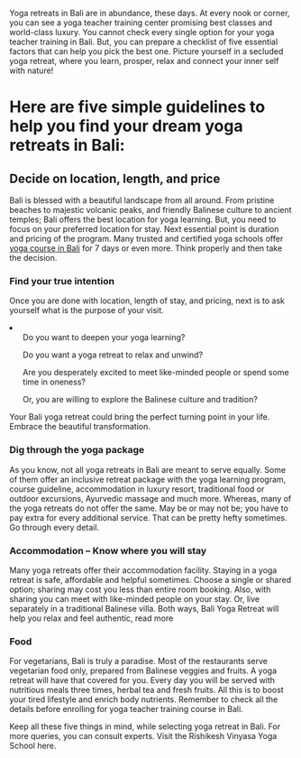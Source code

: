 <p>Yoga retreats in Bali are in abundance, these days. At every nook or corner, you can see a yoga teacher training center promising best classes and world-class luxury. You cannot check every single option for your yoga teacher training in Bali. But, you can prepare a checklist of five essential factors that can help you pick the best one. Picture yourself in a secluded yoga retreat, where you learn, prosper, relax and connect your inner self with nature!</p>

<h1>Here are five simple guidelines to help you find your dream yoga retreats in Bali:</h1> 

<h2>Decide on location, length, and price</h2>

<p>Bali is blessed with a beautiful landscape from all around. From pristine beaches to majestic volcanic peaks, and friendly Balinese culture to ancient temples; Bali offers the best location for yoga learning. But, you need to focus on your preferred location for stay. Next essential point is duration and pricing of the program. Many trusted and certified yoga schools offer <a href="https://rishikeshvinyasayogaschool.com/best-yoga-teacher-training-bali/">yoga course in Bali</a> for 7 days or even more. Think properly and then take the decision.</p>

<h3>Find your true intention</h3>

<p>Once you are done with location, length of stay, and pricing, next is to ask yourself what is the purpose of your visit.</p> 
<li>
  <ol>	Do you want to deepen your yoga learning?</ol> 
  <ol>Do you want a yoga retreat to relax and unwind?</ol>
  <ol>Are you desperately excited to meet like-minded people or spend some time in oneness?</ol>
  <ol>Or, you are willing to explore the Balinese culture and tradition?</ol>
  </li>
<p>Your Bali yoga retreat could bring the perfect turning point in your life. Embrace the beautiful transformation.</p> 

<h3>Dig through the yoga package</h3>

<p>As you know, not all yoga retreats in Bali are meant to serve equally. Some of them offer an inclusive retreat package with the yoga learning program, course guideline, accommodation in luxury resort, traditional food or outdoor excursions, Ayurvedic massage and much more. Whereas, many of the yoga retreats do not offer the same. May be or may not be; you have to pay extra for every additional service. That can be pretty hefty sometimes. Go through every detail.</p> 

<h3>Accommodation – Know where you will stay</h3> 

<p>Many yoga retreats offer their accommodation facility. Staying in a yoga retreat is safe, affordable and helpful sometimes. Choose a single or shared option; sharing may cost you less than entire room booking. Also, with sharing you can meet with like-minded people on your stay. Or, live separately in a traditional Balinese villa. Both ways, Bali Yoga Retreat will help you relax and feel authentic, read more</p>

<h3>Food</h3>

<p>For vegetarians, Bali is truly a paradise. Most of the restaurants serve vegetarian food only, prepared from Balinese veggies and fruits. A yoga retreat will have that covered for you. Every day you will be served with nutritious meals three times, herbal tea and fresh fruits. All this is to boost your tired lifestyle and enrich body nutrients. Remember to check all the details before enrolling for yoga teacher training course in Bali.</p> 

<p>Keep all these five things in mind, while selecting yoga retreat in Bali. For more queries, you can consult experts. Visit the Rishikesh Vinyasa Yoga School here.</p> 
